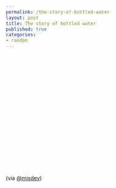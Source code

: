 ```yaml
--- 
permalink: /the-story-of-bottled-water
layout: post
title: The story of bottled water
published: true
categories: 
- random
---
```

<object height="300" width="500">
<param name="movie" value="http://www.youtube.com/v/Se12y9hSOM0&amp;color1=0xb1b1b1&amp;color2=0xcfcfcf&amp;hl=en_US&amp;feature=player_embedded&amp;fs=1" />
<param name="allowFullScreen" value="true" />
<param name="allowScriptAccess" value="always" /> <embed src="http://www.youtube.com/v/Se12y9hSOM0&amp;color1=0xb1b1b1&amp;color2=0xcfcfcf&amp;hl=en_US&amp;feature=player_embedded&amp;fs=1" type="application/x-shockwave-flash" height="300" width="500"></embed>
</object>

(via <a href="http://twitter.com/mixdev">@mixdev</a>)
